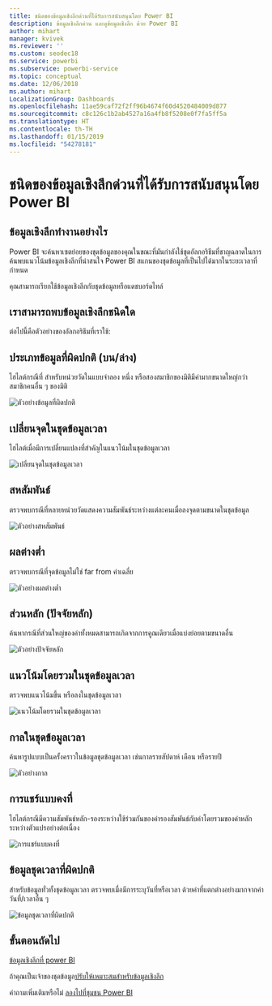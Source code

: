 ```yaml
---
title: ชนิดของข้อมูลเชิงลึกด่วนที่ได้รับการสนับสนุนโดย Power BI
description: ข้อมูลเชิงลึกด่วน และดูข้อมูลเชิงลึก ด้วย Power BI
author: mihart
manager: kvivek
ms.reviewer: ''
ms.custom: seodec18
ms.service: powerbi
ms.subservice: powerbi-service
ms.topic: conceptual
ms.date: 12/06/2018
ms.author: mihart
LocalizationGroup: Dashboards
ms.openlocfilehash: 11ae59caf72f2ff96b4674f60d4520484009d877
ms.sourcegitcommit: c8c126c1b2ab4527a16a4fb8f5208e0f7fa5ff5a
ms.translationtype: HT
ms.contentlocale: th-TH
ms.lasthandoff: 01/15/2019
ms.locfileid: "54278181"
---
```

# <a name="types-of-insights-supported-by-power-bi"></a>ชนิดของข้อมูลเชิงลึกด่วนที่ได้รับการสนับสนุนโดย Power BI
## <a name="how-does-insights-work"></a>ข้อมูลเชิงลึกทำงานอย่างไร
Power BI จะค้นหาเซตย่อยของชุดข้อมูลของคุณในขณะที่มันกำลังใช้ชุดอัลกอริธึมที่ชาญฉลาดในการค้นพบแนวโน้มข้อมูลเชิงลึกที่น่าสนใจ Power BI สแกนของชุดข้อมูลที่เป็นไปได้มากในระยะเวลาที่กำหนด

คุณสามารถเรียกใช้ข้อมูลเชิงลึกกับชุดข้อมูลหรือแดชบอร์ดไทล์   

## <a name="what-types-of-insights-can-we-find"></a>เราสามารถพบข้อมูลเชิงลึกชนิดใด
ต่อไปนี้คือตัวอย่างของอัลกอริธึมที่เราใช้:

## <a name="category-outliers-topbottom"></a>ประเภทข้อมูลที่ผิดปกติ (บน/ล่าง)
ไฮไลต์กรณีที่ สำหรับหน่วยวัดในแบบจำลอง หนึ่ง หรือสองสมาชิกของมิติมีค่ามากขนาดใหญ่กว่าสมาชิกคนอื่น ๆ ของมิติ  

![ตัวอย่างข้อมูลที่ผิดปกติ](./media/end-user-insight-types/pbi_auto_insight_types_category_outliers.png)

## <a name="change-points-in-a-time-series"></a>เปลี่ยนจุดในชุดข้อมูลเวลา
ไฮไลต์เมื่อมีการเปลี่ยนแปลงที่สำคัญในแนวโน้มในชุดข้อมูลเวลา

![เปลี่ยนจุดในชุดข้อมูลเวลา](./media/end-user-insight-types/pbi_auto_insight_types_changepoint.png)

## <a name="correlation"></a>สหสัมพันธ์
ตรวจพบกรณีที่หลายหน่วยวัดแสดงความสัมพันธ์ระหว่างแต่ละคนเมื่อลงจุดตามขนาดในชุดข้อมูล

![ตัวอย่างสหสัมพันธ์](./media/end-user-insight-types/pbi_auto_insight_types_correlation.png)

## <a name="low-variance"></a>ผลต่างต่ำ
ตรวจพบกรณีที่จุดข้อมูลไม่ใช่ far from ค่าเฉลี่ย

![ตัวอย่างผลต่างต่ำ](./media/end-user-insight-types/power-bi-low-variance.png)

## <a name="majority-major-factors"></a>ส่วนหลัก (ปัจจัยหลัก)
ค้นหากรณีที่ส่วนใหญ่ของค่าทั้งหมดสามารถเกิดจากการคูณเดียวเมื่อแบ่งย่อยตามขนาดอื่น  

![ตัวอย่างปัจจัยหลัก](./media/end-user-insight-types/pbi_auto_insight_types_majority.png)

## <a name="overall-trends-in-time-series"></a>แนวโน้มโดยรวมในชุดข้อมูลเวลา
ตรวจพบแนวโน้มขึ้น หรือลงในชุดข้อมูลเวลา

![แนวโน้มโดยรวมในชุดข้อมูลเวลา](./media/end-user-insight-types/pbi_auto_insight_types_trend.png)

## <a name="seasonality-in-time-series"></a>กาลในชุดข้อมูลเวลา
ค้นหารูปแบบเป็นครั้งคราวในข้อมูลชุดข้อมูลเวลา เช่นกาลรายสัปดาห์ เดือน หรือรายปี

![ตัวอย่างกาล](./media/end-user-insight-types/pbi_auto_insight_types_seasonality_new.png)

## <a name="steady-share"></a>การแชร์แบบคงที่
ไฮไลต์กรณีมีความสัมพันธ์หลัก-รองระหว่างใช้ร่วมกันของค่ารองสัมพันธ์กับค่าโดยรวมของค่าหลักระหว่างตัวแปรอย่างต่อเนื่อง

![การแชร์แบบคงที่](./media/end-user-insight-types/pbi_auto_insight_types_steadyshare.png)

## <a name="time-series-outliers"></a>ข้อมูลชุดเวลาที่ผิดปกติ
สำหรับข้อมูลทั่วทั้งชุดข้อมูลเวลา ตรวจพบเมื่อมีการระบุวันที่หรือเวลา ด้วยค่าที่แตกต่างอย่างมากจากค่าวันที่/เวลาอื่น ๆ

![ข้อมูลชุดเวลาที่ผิดปกติ](./media/end-user-insight-types/pbi_auto_insight_types_time_series_outliers.png)

## <a name="next-steps"></a>ขั้นตอนถัดไป
[ข้อมูลเชิงลึกที่ power BI](end-user-insights.md)

ถ้าคุณเป็นเจ้าของชุดข้อมูล[ปรับให้เหมาะสมสำหรับข้อมูลเชิงลึก](../service-insights-optimize.md)

คำถามเพิ่มเติมหรือไม่ [ลองไปที่ชุมชน Power BI](http://community.powerbi.com/)

